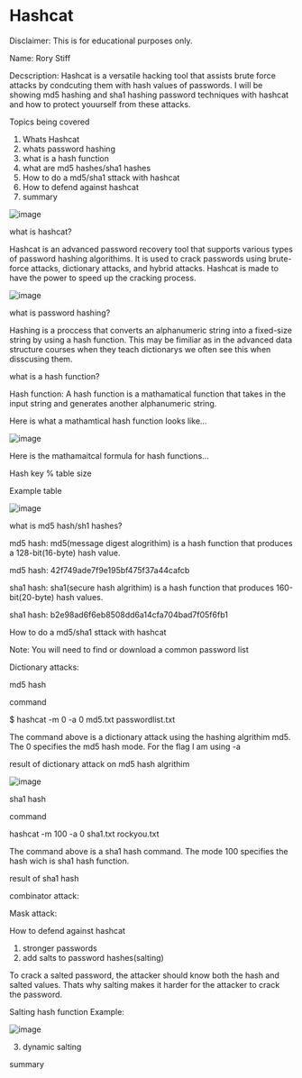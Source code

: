 # Hashcat


Disclaimer: This is for educational purposes only.


Name: Rory Stiff



Decscription: Hashcat is a versatile hacking tool that assists brute force attacks 
by condcuting them with hash values of passwords. I will be showing md5 hashing and
sha1 hashing password techniques with hashcat and how to protect youurself from these attacks. 


Topics being covered

1. Whats Hashcat
2. whats password hashing
3. what is a hash function
4. what are md5 hashes/sha1 hashes
5. How to do a md5/sha1 sttack with hashcat
6. How to defend against hashcat
7. summary


![image](https://github.com/user-attachments/assets/15d094a0-d7c5-462a-9e5e-fbe27db551fe)




what is hashcat?


Hashcat is an advanced password recovery tool that supports various types of password hashing algorithims. It is used to crack passwords using brute-force attacks, dictionary attacks, and hybrid attacks. Hashcat is made to have the power to speed up the cracking process.





![image](https://github.com/user-attachments/assets/4322bfea-8bf2-41fb-a2d8-fa652beea6ea)




what is password hashing?



Hashing is a proccess that converts an alphanumeric string into a fixed-size string by using a hash function. This may be fimiliar as in the advanced data structure courses when they teach dictionarys we often see this when disscusing them.


what is a hash function?

Hash function: A hash function is a mathamatical function that takes in the input string and generates another alphanumeric string.


Here is what a mathamtical hash function looks like...


![image](https://github.com/user-attachments/assets/f792d945-1b31-4018-bf83-0e31dfb74d81)




Here is the mathamaitcal formula for hash functions...


Hash key % table size

Example table

![image](https://github.com/user-attachments/assets/9a496983-0f6d-4913-889c-d7340dcfaaba)


what is md5 hash/sh1 hashes?

md5 hash: md5(message digest alogrithim) is a hash function that produces a 128-bit(16-byte) hash value.

md5 hash: 42f749ade7f9e195bf475f37a44cafcb

sha1 hash: sha1(secure hash algrithim) is a hash function that produces 160-bit(20-byte) hash values.

sha1 hash: b2e98ad6f6eb8508dd6a14cfa704bad7f05f6fb1





How to do a md5/sha1 sttack with hashcat

Note: You will need to find or download a common password list


Dictionary attacks:

md5 hash 

command

$ hashcat -m 0 -a 0 md5.txt passwordlist.txt


The command above is a dictionary attack using the hashing algrithim md5. The 0 specifies the md5 hash mode. For the flag I am using -a


result of dictionary attack on md5 hash algrithim



![image](https://github.com/user-attachments/assets/fba4a59d-639e-465e-bb3b-c73514d0b3ec)


sha1 hash


command


hashcat -m 100 -a 0 sha1.txt rockyou.txt



The command above is a sha1 hash command. The mode 100 specifies the
hash wich is sha1 hash function. 


result of sha1 hash



combinator attack:








Mask attack:





How to defend against hashcat


1. stronger passwords
2. add salts to password hashes(salting)

To crack a salted password, the attacker should know both the hash and salted values. Thats why salting makes it harder for the attacker to crack the password.

Salting hash function Example:


![image](https://github.com/user-attachments/assets/2f7d3742-a57b-4d10-be3b-f67f7504dc73)

3. dynamic salting



summary





   
























